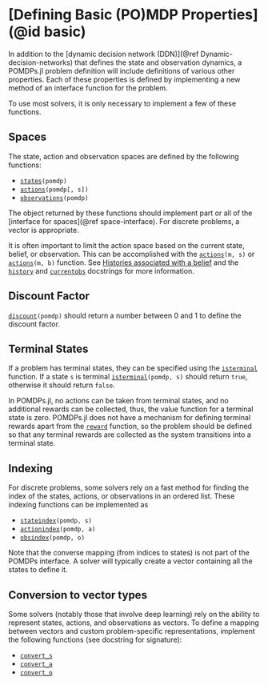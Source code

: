 # [Defining Basic (PO)MDP Properties](@id basic)

In addition to the [dynamic decision network (DDN)](@ref Dynamic-decision-networks) that defines the state and observation dynamics, a POMDPs.jl problem definition will include definitions of various other properties. Each of these properties is defined by implementing a new method of an interface function for the problem.

To use most solvers, it is only necessary to implement a few of these functions.

## Spaces

The state, action and observation spaces are defined by the following functions:

- [`states`](@ref)`(pomdp)`
- [`actions`](@ref)`(pomdp[, s])`
- [`observations`](@ref)`(pomdp)`

The object returned by these functions should implement part or all of the [interface for spaces](@ref space-interface). For discrete problems, a vector is appropriate.

It is often important to limit the action space based on the current state, belief, or observation. 
This can be accomplished with the [`actions`](@ref)`(m, s)` or [`actions`](@ref)`(m, b)` function.
See [Histories associated with a belief](@ref) and the [`history`](@ref) and [`currentobs`](@ref) docstrings for more information.

## Discount Factor

[`discount`](@ref)`(pomdp)` should return a number between 0 and 1 to define the discount factor.

## Terminal States

If a problem has terminal states, they can be specified using the [`isterminal`](@ref) function. If a state `s` is terminal [`isterminal`](@ref)`(pomdp, s)` should return `true`, otherwise it should return `false`.

In POMDPs.jl, no actions can be taken from terminal states, and no additional rewards can be collected, thus, the value function for a terminal state is zero. POMDPs.jl does not have a mechanism for defining terminal rewards apart from the [`reward`](@ref) function, so the problem should be defined so that any terminal rewards are collected as the system transitions into a terminal state.

## Indexing

For discrete problems, some solvers rely on a fast method for finding the index of the states, actions, or observations in an ordered list. These indexing functions can be implemented as
- [`stateindex`](@ref)`(pomdp, s)`
- [`actionindex`](@ref)`(pomdp, a)`
- [`obsindex`](@ref)`(pomdp, o)`

Note that the converse mapping (from indices to states) is not part of the POMDPs interface. A solver will typically create a vector containing all the states to define it.

## Conversion to vector types

Some solvers (notably those that involve deep learning) rely on the ability to represent states, actions, and observations as vectors. To define a mapping between vectors and custom problem-specific representations, implement the following functions (see docstring for signature):

- [`convert_s`](@ref)
- [`convert_a`](@ref)
- [`convert_o`](@ref)
